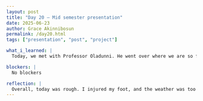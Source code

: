 ```yaml
---
layout: post
title: "Day 20 – Mid semester presentation"
date: 2025-06-23
author: Grace Akinnibosun
permalink: /day20.html
tags: ["presentation", "post", "project"]

what_i_learned: |
  Today, we met with Professor Oladunni. He went over where we are so far in the research. The professor elaborated on what’s expected from us and gave us additional time to run our machine. Next, we briefly discussed the rubric for our mid-semester presentation. My team decided to divide it into sections, and tomorrow we will go into detail on the outline of the presentation.

blockers: |
  No blockers

reflection: |
  Overall, today was rough. I injured my foot, and the weather was too hot. I do feel that my team and I have made progress with the time we have to complete assignments. Tomorrow, we will have our first 1:1 session with our high school teacher. I’m not sure what to expect, but I look forward to it.
---
```

